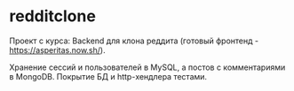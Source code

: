 # redditclone

Проект с курса: Backend для клона реддита (готовый фронтенд - https://asperitas.now.sh/). 

Хранение сессий и пользователей в MySQL, а постов с комментариями в MongoDB. 
Покрытие БД и http-хендлера тестами.
